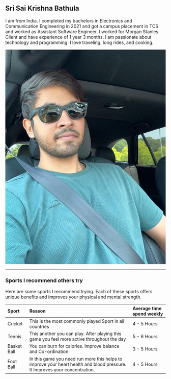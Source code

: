 ## Sri Sai Krishna Bathula
I am from India. I completed my bachelors in Electronics and Communication Engineering in 2021 and got a campus placement in TCS and worked as Assistant Software Engineer. I worked for Morgan Stanley Client and have experience of 1 year 3 months. I am passionate about technology and programming. I love traveling, long rides, and cooking.

![Sai Krishna's Profile Picture](https://github.com/saikrishna1419/my2-bathula/blob/main/Image.jpg)

---
### Sports I recommend others try
Here are some sports I recommend trying. Each of these sports offers unique benefits and improves your physical and mental strength.

| Sport | Reason | Average time spend weekly |
|:-------|:--------|:---------------------------|
|Cricket|This is the most commonly played Sport in all countries| 4 - 5 Hours
|Tennis|This another you can play. After playing this game you feel more active throughout the day| 5 - 6 Hours|
|Basket Ball| You can burn for calories. Improve balance and Co-ordination.|3 - 5 Hours|
|Foot Ball|In this game you need run more this helps to improve your heart health and blood pressure. It Improves your concentration.| 4 - 5 Hours|